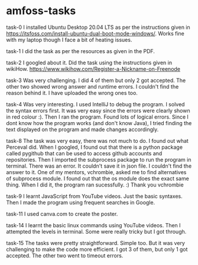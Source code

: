# amfoss-tasks

task-0 
I installed Ubuntu Desktop 20.04 LTS as per the instructions given in https://itsfoss.com/install-ubuntu-dual-boot-mode-windows/.
Works fine with my laptop though I face a bit of heating issues.

task-1
I did the task as per the resources as given in the PDF.

task-2
I googled about it. Did the task using the instructions given in wikiHow.
https://www.wikihow.com/Register-a-Nickname-on-Freenode

task-3
Was very challenging. I did 4 of them but only 2 got accepted. The other two showed wrong answer and runtime errors. I couldn't find the reason behind it. I have uploaded the wrong ones too.

task-4
Was very interesting. I used IntelliJ to debug the program. I solved the syntax errors first. It was very easy since the errors were clearly shown in red colour :).
Then I ran the program. Found lots of logical errors. Since I dont know how the program works (and don't know Java), I tried finding the text displayed on the program and made changes accordingly.

task-8
The task was very easy, there was not much to do. I found out what Perceval did. When I googled, I found out that there is a python package called pygithub that can be used to access github accounts and repositories. Then I imported the subprocess package to run the program in terminal. There was an error. It couldn't save it in json file. I couldn't find the answer to it.
One of my mentors, vchrombie, asked me to find alternatives of subprocess module. I found out that the os module does the exact same thing. When I did it, the program ran sucessfully. :) Thank you vchrombie

task-9
I learnt JavaScript from YouTube videos. Just the basic syntaxes. Then I made the program using frequent searches in Google.

task-11
I used canva.com to create the poster.

task-14
I learnt the basic linux commands using YouTube videos. Then I attempted the levels in terminal. Some were really tricky but I got through.

task-15
The tasks were pretty straightforward. Simple too. But it was very challenging to make the code more efficient.
I got 3 of them, but only 1 got accepted. The other two went to timeout errors.
